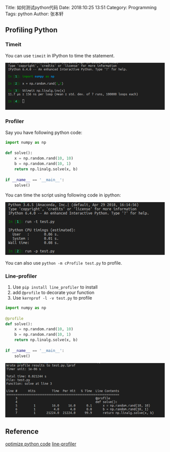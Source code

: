 Title: 如何测试python代码
Date: 2018:10:25 13:51
Category: Programming
Tags: python
Author: 张本轩

## Profiling Python 

### Timeit

You can use `timeit` in IPython to time the statement.

![](img/ipython-timeit.png)

### Profiler

Say you have following python code:

```python
import numpy as np

def solve():
    x = np.random.rand(10, 10)
    b = np.random.rand(10, 1)
    return np.linalg.solve(x, b)

if __name__ == '__main__':
    solve()
```

You can time the script using following code in ipython:

![](img/ipython-profile.png)

You can also use `python -m cProfile test.py` to profile.

### Line-profiler

1. Use `pip install line_profiler` to install
2. add `@profile` to decorate your function
3. Use `kernprof -l -v test.py` to profile

```python
import numpy as np

@profile
def solve():
    x = np.random.rand(10, 10)
    b = np.random.rand(10, 1)
    return np.linalg.solve(x, b)

if __name__ == '__main__':
    solve()
```

![](img/ipython-lineprofile.png)

## Reference

[optimize python code](https://www.scipy-lectures.org/advanced/optimizing/index.html)
[line-profiler](https://github.com/rkern/line_profiler)